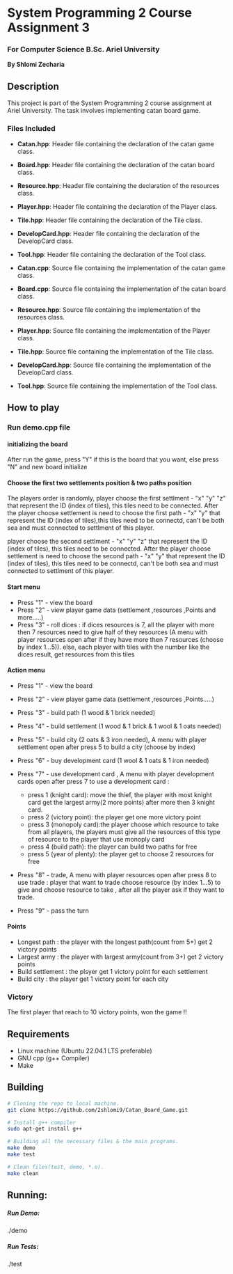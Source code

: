 # System Programming 2 Course Assignment 3
### For Computer Science B.Sc. Ariel University

**By Shlomi Zecharia**

## Description

This project is part of the System Programming 2 course assignment at Ariel University. The task involves implementing catan board game.

### Files Included

* **Catan.hpp**: Header file containing the declaration of the catan game class.

* **Board.hpp**: Header file containing the declaration of the catan board class.

* **Resource.hpp**: Header file containing the declaration of the resources class.

* **Player.hpp**: Header file containing the declaration of the Player class.

* **Tile.hpp**: Header file containing the declaration of the Tile class.

* **DevelopCard.hpp**: Header file containing the declaration of the DevelopCard class.

* **Tool.hpp**: Header file containing the declaration of the Tool class.

* **Catan.cpp**: Source file containing the implementation of the catan game class.

* **Board.cpp**: Source file containing the implementation of the catan board class.

* **Resource.hpp**: Source file containing the implementation of the resources class.

* **Player.hpp**: Source file containing the implementation of the Player class.

* **Tile.hpp**: Source file containing the implementation of the Tile class.

* **DevelopCard.hpp**: Source file containing the implementation of the DevelopCard class.

* **Tool.hpp**: Source file containing the implementation of the Tool class.

## How to play  

### Run demo.cpp file 

#### initializing the board
After run the game, press "Y" if this is the board that you want, else press "N" and new board initialize

#### Choose the first two settlements position & two paths position
The players order is randomly, player choose the first settlment - "x" "y" "z" that represent the ID (index of tiles), this tiles need to be connected. 
After the player choose settlement is need to choose the first path - "x" "y" that represent the ID (index of tiles),this tiles need to be connectd, can't be both sea and must connected to settlment of this player. 

player choose the second settlment - "x" "y" "z" that represent the ID (index of tiles), this tiles need to be connected. 
After the player choose settlement is need to choose the second path - "x" "y" that represent the ID (index of tiles), this tiles need to be connectd, can't be both sea and must connected to settlment of this player. 

#### Start menu
- Press "1" - view the board
- Press "2" - view player game data (settlement ,resources ,Points and more.....)
- Press "3" - roll dices :
if dices resources is 7, all the player with more then 7 resources need to give half of they resources (A menu with player resources open after if they have more then 7 resources (choose by index 1...5)).
else, each player with tiles with the number like the dices result, get resources from this tiles

#### Action menu
- Press "1" - view the board

- Press "2" - view player game data (settlement ,resources ,Points.....)

- Press "3" - build path (1 wood & 1 brick needed)

- Press "4" - build settlement (1 wood & 1 brick & 1 wool & 1 oats needed)

- Press "5" - build city (2 oats & 3 iron needed), A menu with player settlement open after press 5 to build a city (choose by index)

- Press "6" - buy development card (1 wool & 1 oats & 1 iron needed)

- Press "7" - use development card , A menu with player development cards open after press 7 to use a development card :
    - press 1 (knight card): move the thief, the player with most knight card get the largest army(2 more points) after more then 3 knight card.
    - press 2 (victory point): the player get one more victory point
    - press 3 (monopoly card):the player choose which resource to take from all players, the players must give all the resources of this type of resource to the player that use monoply card  
    - press 4 (build path): the player can build two paths for free
    - press 5 (year of plenty): the player get to choose 2 resources for free 

- Press "8" - trade, A menu with player resources open after press 8 to use trade :
player that want to trade choose resource (by index 1...5) to give and choose resource to take , after all the player ask if they want to trade.

- Press "9" - pass the turn

#### Points
 - Longest path : the player with the longest path(count from 5+) get 2 victory points
 - Largest army : the player with largest army(count from 3+) get 2 victory points
 - Build settlement : the plsyer get 1 victory point for each settlement
 - Build city : the player get 1 victory point for each city

### Victory

The first player that reach to 10 victory points, won the game !!

## Requirements

* Linux machine (Ubuntu 22.04.1 LTS preferable)
* GNU cpp (g++ Compiler)
* Make

## Building

```bash
# Cloning the repo to local machine.
git clone https://github.com/2shlomi9/Catan_Board_Game.git

# Install g++ compiler 
sudo apt-get install g++

# Building all the necessary files & the main programs.
make demo
make test

# Clean files(test, demo, *.o).
make clean
```
## Running:


##### Run Demo:
./demo

##### Run Tests:
./test

```
